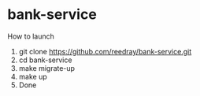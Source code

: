 # bank-service

How to launch

1. git clone https://github.com/reedray/bank-service.git
2. cd bank-service
3. make migrate-up
4. make up
5. Done
